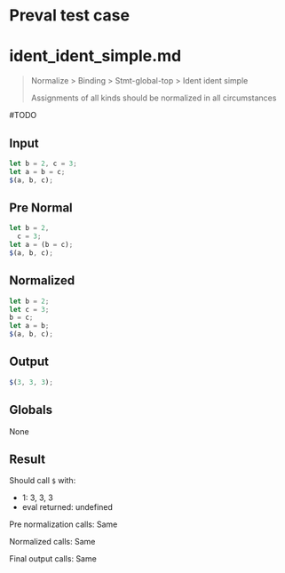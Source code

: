 # Preval test case

# ident_ident_simple.md

> Normalize > Binding > Stmt-global-top > Ident ident simple
>
> Assignments of all kinds should be normalized in all circumstances

#TODO

## Input

`````js filename=intro
let b = 2, c = 3;
let a = b = c;
$(a, b, c);
`````

## Pre Normal

`````js filename=intro
let b = 2,
  c = 3;
let a = (b = c);
$(a, b, c);
`````

## Normalized

`````js filename=intro
let b = 2;
let c = 3;
b = c;
let a = b;
$(a, b, c);
`````

## Output

`````js filename=intro
$(3, 3, 3);
`````

## Globals

None

## Result

Should call `$` with:
 - 1: 3, 3, 3
 - eval returned: undefined

Pre normalization calls: Same

Normalized calls: Same

Final output calls: Same
